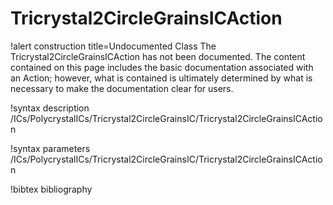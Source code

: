 <!-- MOOSE Documentation Stub: Remove this when content is added. -->

# Tricrystal2CircleGrainsICAction

!alert construction title=Undocumented Class
The Tricrystal2CircleGrainsICAction has not been documented. The content contained on this page
includes the basic documentation associated with an Action; however, what is contained is
ultimately determined by what is necessary to make the documentation clear for users.

!syntax description /ICs/PolycrystalICs/Tricrystal2CircleGrainsIC/Tricrystal2CircleGrainsICAction

!syntax parameters /ICs/PolycrystalICs/Tricrystal2CircleGrainsIC/Tricrystal2CircleGrainsICAction

!bibtex bibliography
